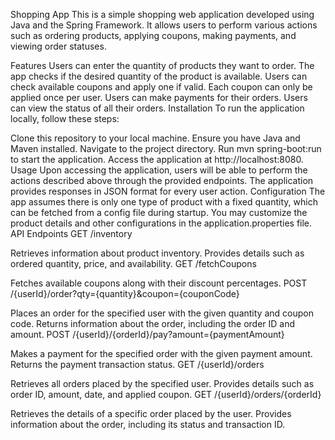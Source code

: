 Shopping App
This is a simple shopping web application developed using Java and the Spring Framework. It allows users to perform various actions such as ordering products, applying coupons, making payments, and viewing order statuses.

Features
Users can enter the quantity of products they want to order.
The app checks if the desired quantity of the product is available.
Users can check available coupons and apply one if valid. Each coupon can only be applied once per user.
Users can make payments for their orders.
Users can view the status of all their orders.
Installation
To run the application locally, follow these steps:

Clone this repository to your local machine.
Ensure you have Java and Maven installed.
Navigate to the project directory.
Run mvn spring-boot:run to start the application.
Access the application at http://localhost:8080.
Usage
Upon accessing the application, users will be able to perform the actions described above through the provided endpoints.
The application provides responses in JSON format for every user action.
Configuration
The app assumes there is only one type of product with a fixed quantity, which can be fetched from a config file during startup.
You may customize the product details and other configurations in the application.properties file.
API Endpoints
GET /inventory

Retrieves information about product inventory.
Provides details such as ordered quantity, price, and availability.
GET /fetchCoupons

Fetches available coupons along with their discount percentages.
POST /{userId}/order?qty={quantity}&coupon={couponCode}

Places an order for the specified user with the given quantity and coupon code.
Returns information about the order, including the order ID and amount.
POST /{userId}/{orderId}/pay?amount={paymentAmount}

Makes a payment for the specified order with the given payment amount.
Returns the payment transaction status.
GET /{userId}/orders

Retrieves all orders placed by the specified user.
Provides details such as order ID, amount, date, and applied coupon.
GET /{userId}/orders/{orderId}

Retrieves the details of a specific order placed by the user.
Provides information about the order, including its status and transaction ID.
